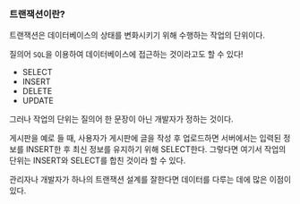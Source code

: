 ### 트랜잭션이란?

트랜잭션은 데이터베이스의 상태를 변화시키기 위해 수행하는 작업의 단위이다.

질의어 `SQL`을 이용하여 데이터베이스에 접근하는 것이라고도 할 수 있다!
- SELECT
- INSERT
- DELETE
- UPDATE

그러나 작업의 단위는 질의어 한 문장이 아닌 개발자가 정하는 것이다. 

게시판을 예로 들 때, 사용자가 게시판에 글을 작성 후 업로드하면 서버에서는 입력된 정보를 INSERT한 후 최신 정보를 유지하기 위해 SELECT한다. 그렇다면 여기서 작업의 단위는 INSERT와 SELECT를 합친 것이라 할 수 있다.

관리자나 개발자가 하나의 트랜잭션 설계를 잘한다면 데이터를 다루는 데에 많은 이점이 있다.